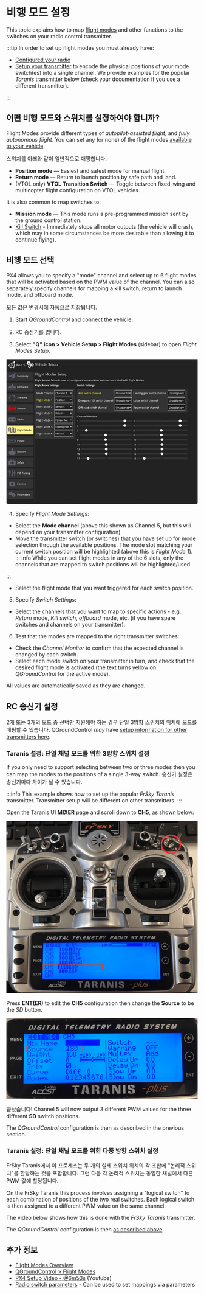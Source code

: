# 비행 모드 설정

This topic explains how to map [flight modes](../getting_started/px4_basic_concepts.md#flight-modes) and other functions to the switches on your radio control transmitter.

:::tip
In order to set up flight modes you must already have:

- [Configured your radio](../config/radio.md)
- [Setup your transmitter](#rc-transmitter-setup) to encode the physical positions of your mode switch(es) into a single channel.
  We provide examples for the popular _Taranis_ transmitter [below](#taranis-setup-3-way-switch-configuration-for-single-channel-mode) (check your documentation if you use a different transmitter).

:::

## 어떤 비행 모드와 스위치를 설정하여야 합니까?

Flight Modes provide different types of _autopilot-assisted flight_, and _fully autonomous flight_.
You can set any (or none) of the flight modes [available to your vehicle](../flight_modes/index.md#flight-modes).

스위치를 아래와 같이 일반적으로 매핑합니다.

- **Position mode** — Easiest and safest mode for manual flight.
- **Return mode** — Return to launch position by safe path and land.
- (VTOL only) **VTOL Transition Switch** — Toggle between fixed-wing and multicopter flight configuration on VTOL vehicles.

It is also common to map switches to:

- **Mission mode** — This mode runs a pre-programmed mission sent by the ground control station.
- <a id="kill_switch"></a> [Kill Switch](../config/safety.md#kill-switch) - Immediately stops all motor outputs (the vehicle will crash, which may in some circumstances be more desirable than allowing it to continue flying).

## 비행 모드 선택

PX4 allows you to specify a "mode" channel and select up to 6 flight modes that will be activated based on the PWM value of the channel.
You can also separately specify channels for mapping a kill switch, return to launch mode, and offboard mode.

모든 값은 변경시에 자동으로 저장됩니다.

1. Start _QGroundControl_ and connect the vehicle.

2. RC 송신기를 켭니다.

3. Select **"Q" icon > Vehicle Setup > Flight Modes** (sidebar) to open _Flight Modes Setup_.

  ![Flight modes single-channel](../../assets/qgc/setup/flight_modes/flight_modes_single_channel.jpg)

4. Specify _Flight Mode Settings_:
  - Select the **Mode channel** (above this shown as Channel 5, but this will depend on your transmitter configuration).
  - Move the transmitter switch (or switches) that you have set up for mode selection through the available positions.
    The mode slot matching your current switch position will be highlighted (above this is _Flight Mode 1_).
    ::: info
    While you can set flight modes in any of the 6 slots, only the channels that are mapped to switch positions will be highlighted/used.

:::
  - Select the flight mode that you want triggered for each switch position.

5. Specify _Switch Settings_:
  - Select the channels that you want to map to specific actions - e.g.: _Return_ mode, _Kill switch_, _offboard_ mode, etc. (if you have spare switches and channels on your transmitter).

6. Test that the modes are mapped to the right transmitter switches:
  - Check the _Channel Monitor_ to confirm that the expected channel is changed by each switch.
  - Select each mode switch on your transmitter in turn, and check that the desired flight mode is activated (the text turns yellow on _QGroundControl_ for the active mode).

All values are automatically saved as they are changed.

## RC 송신기 설정

2개 또는 3개의 모드 중 선택만 지원해야 하는 경우 단일 3방향 스위치의 위치에 모드를 매핑할 수 있습니다.
QGroundControl _may_ have [setup information for other transmitters here](https://docs.qgroundcontrol.com/master/en/qgc-user-guide/setup_view/flight_modes.html#transmitter-setup).

<a id="taranis_setup"></a>

### Taranis 설정: 단일 채널 모드를 위한 3방향 스위치 설정

If you only need to support selecting between two or three modes then you can map the modes to the positions of a single 3-way switch.
송신기 설정은 송신기마다 차이가 날 수 있습니다.

:::info
This example shows how to set up the popular _FrSky Taranis_ transmitter.
Transmitter setup will be different on other transmitters.
:::

Open the Taranis UI **MIXER** page and scroll down to **CH5**, as shown below:

![Taranis - Map channel to switch](../../assets/qgc/setup/flight_modes/single_channel_mode_selection_1.png)

Press **ENT(ER)** to edit the **CH5** configuration then change the **Source** to be the _SD_ button.

![Taranis - Configure channel](../../assets/qgc/setup/flight_modes/single_channel_mode_selection_2.png)

끝났습니다!
Channel 5 will now output 3 different PWM values for the three different **SD** switch positions.

The _QGroundControl_ configuration is then as described in the previous section.

### Taranis 설정: 단일 채널 모드를 위한 다중 방향 스위치 설정

FrSky Taranis에서 이 프로세스는 두 개의 실제 스위치 위치의 각 조합에 "논리적 스위치"를 할당하는 것을 포함합니다.
그런 다음 각 논리적 스위치는 동일한 채널에서 다른 PWM 값에 할당됩니다.

On the FrSky Taranis this process involves assigning a "logical switch" to each combination of positions of the two real switches.
Each logical switch is then assigned to a different PWM value on the same channel.

The video below shows how this is done with the _FrSky Taranis_ transmitter.

<!-- [youtube](https://youtu.be/scqO7vbH2jo) Video has gone private and is no longer available -->

<!-- @[youtube](https://youtu.be/BNzeVGD8IZI?t=427) - video showing how to set the QGC side - at about 7mins and 3 secs -->

<lite-youtube videoid="TFEjEQZqdVA" title="Taranis Mode Switches"/>

The _QGroundControl_ configuration is then [as described above](#flight-mode-selection).

## 추가 정보

- [Flight Modes Overview](../flight_modes/index.md)
- [QGroundControl > Flight Modes](https://docs.qgroundcontrol.com/master/en/qgc-user-guide/setup_view/flight_modes.html#px4-pro-flight-mode-setup)
- [PX4 Setup Video - @6m53s](https://youtu.be/91VGmdSlbo4?t=6m53s) (Youtube)
- [Radio switch parameters](../advanced_config/parameter_reference.md#radio-switches) - Can be used to set mappings via parameters
